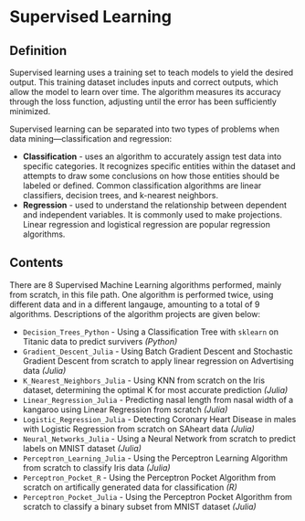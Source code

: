 # Supervised Learning

## Definition 
Supervised learning uses a training set to teach models to yield the desired output. This training dataset includes inputs and correct outputs, which allow the model to learn over time. The algorithm measures its accuracy through the loss function, adjusting until the error has been sufficiently minimized.

Supervised learning can be separated into two types of problems when data mining—classification and regression:

* **Classification** - uses an algorithm to accurately assign test data into specific categories. It recognizes specific entities within the dataset and attempts to draw some conclusions on how those entities should be labeled or defined. Common classification algorithms are linear classifiers, decision trees, and k-nearest neighbors.
* **Regression** - used to understand the relationship between dependent and independent variables. It is commonly used to make projections. Linear regression and logistical regression are popular regression algorithms.

## Contents 
There are 8 Supervised Machine Learning algorithms performed, mainly from scratch, in this file path. One algorithm is performed twice, using different data and in a different langauge, amounting to a total of 9 algorithms. Descriptions of the algorithm projects are given below:

* `Decision_Trees_Python` - Using a Classification Tree with `sklearn` on Titanic data to predict survivers *(Python)*
* `Gradient_Descent_Julia` - Using Batch Gradient Descent and Stochastic Gradient Descent from scratch to apply linear regression on Advertising data *(Julia)*
* `K_Nearest_Neighbors_Julia` - Using KNN from scratch on the Iris dataset, determining the optimal K for most accurate prediction *(Julia)*
* `Linear_Regression_Julia` - Predicting nasal length from nasal width of a kangaroo using Linear Regression from scratch *(Julia)*
* `Logistic_Regression_Julia` - Detecting Coronary Heart Disease in males with Logistic Regression from scratch on SAheart data *(Julia)*
* `Neural_Networks_Julia` - Using a Neural Network from scratch to predict labels on MNIST dataset *(Julia)*
* `Perceptron_Learning_Julia` - Using the Perceptron Learning Algorithm from scratch to classify Iris data *(Julia)*
* `Perceptron_Pocket_R` - Using the Perceptron Pocket Algorithm from scratch on artifically generated data for classification *(R)*
* `Perceptron_Pocket_Julia` - Using the Perceptron Pocket Algorithm from scratch to classify a binary subset from MNIST dataset *(Julia)*
